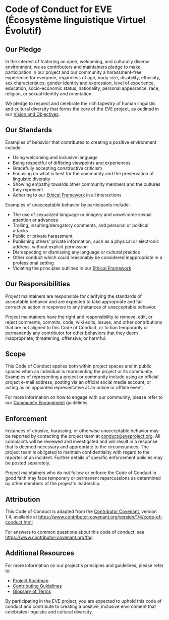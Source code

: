 # Code of Conduct for EVE (Écosystème linguistique Virtuel Évolutif)

## Our Pledge

In the interest of fostering an open, welcoming, and culturally diverse environment, we as contributors and maintainers pledge to make participation in our project and our community a harassment-free experience for everyone, regardless of age, body size, disability, ethnicity, sex characteristics, gender identity and expression, level of experience, education, socio-economic status, nationality, personal appearance, race, religion, or sexual identity and orientation.

We pledge to respect and celebrate the rich tapestry of human linguistic and cultural diversity that forms the core of the EVE project, as outlined in our [Vision and Objectives](https://github.com/Git-Fg/Eve_Project/wiki/Vision-and-Objectives).

## Our Standards

Examples of behavior that contributes to creating a positive environment include:

* Using welcoming and inclusive language
* Being respectful of differing viewpoints and experiences
* Gracefully accepting constructive criticism
* Focusing on what is best for the community and the preservation of linguistic diversity
* Showing empathy towards other community members and the cultures they represent
* Adhering to our [Ethical Framework](https://github.com/Git-Fg/Eve_Project/wiki/Ethical-Framework) in all interactions

Examples of unacceptable behavior by participants include:

* The use of sexualized language or imagery and unwelcome sexual attention or advances
* Trolling, insulting/derogatory comments, and personal or political attacks
* Public or private harassment
* Publishing others' private information, such as a physical or electronic address, without explicit permission
* Disrespecting or dismissing any language or cultural practice
* Other conduct which could reasonably be considered inappropriate in a professional setting
* Violating the principles outlined in our [Ethical Framework](https://github.com/Git-Fg/Eve_Project/wiki/Ethical-Framework)

## Our Responsibilities

Project maintainers are responsible for clarifying the standards of acceptable behavior and are expected to take appropriate and fair corrective action in response to any instances of unacceptable behavior.

Project maintainers have the right and responsibility to remove, edit, or reject comments, commits, code, wiki edits, issues, and other contributions that are not aligned to this Code of Conduct, or to ban temporarily or permanently any contributor for other behaviors that they deem inappropriate, threatening, offensive, or harmful.

## Scope

This Code of Conduct applies both within project spaces and in public spaces when an individual is representing the project or its community. Examples of representing a project or community include using an official project e-mail address, posting via an official social media account, or acting as an appointed representative at an online or offline event.

For more information on how to engage with our community, please refer to our [Community Engagement](https://github.com/Git-Fg/Eve_Project/wiki/Community-Engagement) guidelines.

## Enforcement

Instances of abusive, harassing, or otherwise unacceptable behavior may be reported by contacting the project team at [conduct@eveproject.org](mailto:conduct@eveproject.org). All complaints will be reviewed and investigated and will result in a response that is deemed necessary and appropriate to the circumstances. The project team is obligated to maintain confidentiality with regard to the reporter of an incident. Further details of specific enforcement policies may be posted separately.

Project maintainers who do not follow or enforce the Code of Conduct in good faith may face temporary or permanent repercussions as determined by other members of the project's leadership.

## Attribution

This Code of Conduct is adapted from the [Contributor Covenant](https://www.contributor-covenant.org), version 1.4, available at https://www.contributor-covenant.org/version/1/4/code-of-conduct.html

For answers to common questions about this code of conduct, see https://www.contributor-covenant.org/faq

## Additional Resources

For more information on our project's principles and guidelines, please refer to:

- [Project Roadmap](https://github.com/Git-Fg/Eve_Project/wiki/Roadmap)
- [Contributing Guidelines](https://github.com/Git-Fg/Eve_Project/wiki/Contributing-Guidelines)
- [Glossary of Terms](https://github.com/Git-Fg/Eve_Project/wiki/Glossary)

By participating in the EVE project, you are expected to uphold this code of conduct and contribute to creating a positive, inclusive environment that celebrates linguistic and cultural diversity.
